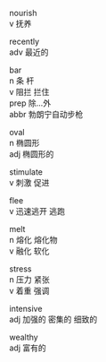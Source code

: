 nourish  
v 抚养  

recently  
adv 最近的  

bar  
n 条 杆  
v 阻拦 拦住  
prep 除...外  
abbr 勃朗宁自动步枪  

oval  
n 椭圆形  
adj 椭圆形的  

stimulate  
v 刺激 促进  

flee  
v 迅速逃开 逃跑  

melt  
n 熔化 熔化物  
v 融化 软化

stress  
n 压力 紧张  
v 着重 强调  

intensive  
adj 加强的 密集的 细致的  

wealthy  
adj 富有的  

